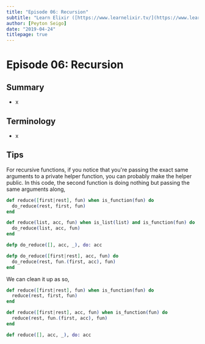 ```yaml
---
title: "Episode 06: Recursion"
subtitle: "Learn Elixir ([https://www.learnelixir.tv/](https://www.learnelixir.tv/))"
author: [Peyton Seigo]
date: "2019-04-24"
titlepage: true
---
```


# Episode 06: Recursion

## Summary

- x

## Terminology

- x

## Tips

For recursive functions, if you notice that you're passing the exact same arguments to a private helper function, you can probably make the helper public. In this code, the second function is doing nothing but passing the same arguments along,

```elixir
def reduce([first|rest], fun) when is_function(fun) do
  do_reduce(rest, first, fun)
end

def reduce(list, acc, fun) when is_list(list) and is_function(fun) do
  do_reduce(list, acc, fun)
end

defp do_reduce([], acc, _), do: acc

defp do_reduce([first|rest], acc, fun) do
  do_reduce(rest, fun.(first, acc), fun)
end
```

We can clean it up as so,

```elixir
def reduce([first|rest], fun) when is_function(fun) do
  reduce(rest, first, fun)
end

def reduce([first|rest], acc, fun) when is_function(fun) do
  reduce(rest, fun.(first, acc), fun)
end

def reduce([], acc, _), do: acc
```
